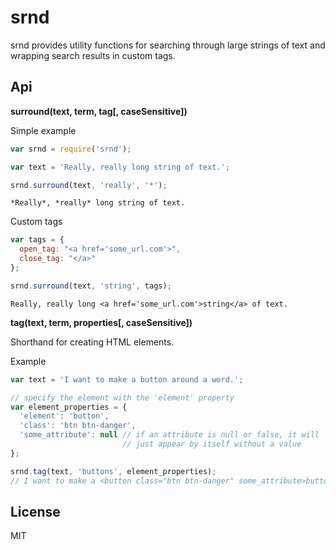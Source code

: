 # srnd

srnd provides utility functions for searching through large strings of text and wrapping search results in custom tags.

## Api

**surround(text, term, tag[, caseSensitive])**  

Simple example
```javascript
var srnd = require('srnd');

var text = 'Really, really long string of text.';

srnd.surround(text, 'really', '*');
```
```
*Really*, *really* long string of text.
```
Custom tags
```javascript
var tags = {
  open_tag: "<a href='some_url.com'>",
  close_tag: "</a>"
};

srnd.surround(text, 'string', tags);
```
```
Really, really long <a href='some_url.com'>string</a> of text.
```

**tag(text, term, properties[, caseSensitive])**  

Shorthand for creating HTML elements.

Example
```javascript
var text = 'I want to make a button around a word.';

// specify the element with the 'element' property
var element_properties = {
  'element': 'button',
  'class': 'btn btn-danger',
  'some_attribute': null // if an attribute is null or false, it will
                         // just appear by itself without a value
};

srnd.tag(text, 'buttons', element_properties);
// I want to make a <button class="btn btn-danger" some_attribute>button</button> around a word.
```

## License
MIT

